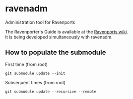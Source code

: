 # ravenadm
Administration tool for Ravenports

The Ravenporter's Guide is available at the [Ravenports wiki](https://github.com/jrmarino/Ravenports/wiki/Ravenporters_Guide).  
It is being developed simultaneously with ravenadm.


## How to populate the submodule

First time (from root)

```
git submodule update --init
```

Subsequent times (from root)

```
git submodule update --recursive --remote
```
